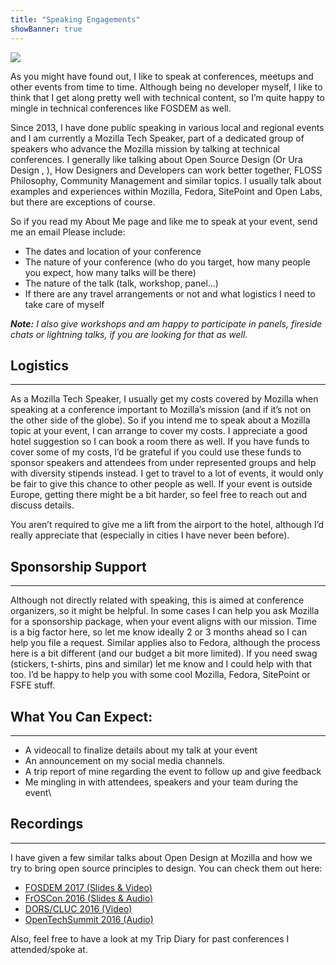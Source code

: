 ```yaml
---
title: "Speaking Engagements"
showBanner: true
---
```


![](/images/ElioSpeaking.jpg)

As you might have found out, I like to speak at conferences, meetups and other events from time to time. Although being no developer myself, I like to think that I get along pretty well with technical content, so I’m quite happy to mingle in technical conferences like FOSDEM as well.

Since 2013, I have done public speaking in various local and regional events and I am currently a Mozilla Tech Speaker, part of a dedicated group of speakers who advance the Mozilla mission by talking at technical conferences. I generally like talking about Open Source Design (Or Ura Design , ), How Designers and Developers can work better together, FLOSS Philosophy, Community Management and similar topics. I usually talk about examples and experiences within Mozilla, Fedora, SitePoint and Open Labs, but there are exceptions of course.

So if you read my About Me page and like me to speak at your event, send me an email Please include:

* The dates and location of your conference
* The nature of your conference (who do you target, how many people you expect, how many talks will be there)
* The nature of the talk (talk, workshop, panel…)
* If there are any travel arrangements or not and what logistics I need to take care of myself

***Note:*** *I also give workshops and am happy to participate in panels, fireside chats or lightning talks, if you are looking for that as well.*

## Logistics
---

As a Mozilla Tech Speaker, I usually get my costs covered by Mozilla when speaking at a conference important to Mozilla’s mission (and if it’s not on the other side of the globe). So if you intend me to speak about a Mozilla topic at your event, I can arrange to cover my costs. I appreciate a good hotel suggestion so I can book a room there as well. If you have funds to cover some of my costs, I’d be grateful if you could use these funds to sponsor speakers and attendees from under represented groups  and help with diversity stipends instead. I get to travel to a lot of events, it would only be fair to give this chance to other people as well. If your event is outside Europe, getting there might be a bit harder, so feel free to reach out and discuss details.

You aren’t required to give me a lift from the airport to the hotel, although I’d really appreciate that (especially in cities I have never been before).

## Sponsorship Support
---

Although not directly related with speaking, this is aimed at conference organizers, so it might be helpful. In some cases I can help you ask Mozilla for a sponsorship package, when your event aligns with our mission. Time is a big factor here, so let me know ideally 2 or 3 months ahead so I can help you file a request. Similar applies also to Fedora, although the process here is a bit different (and our budget a bit more limited).
If you need swag (stickers, t-shirts, pins and similar) let me know and I could help with that too. I’d be happy to help you with some cool Mozilla, Fedora, SitePoint or FSFE stuff.

## What You Can Expect:
---

* A videocall to finalize details about my talk at your event
* An announcement on my social media channels.
* A trip report of mine regarding the event to follow up and give feedback
* Me mingling in with attendees, speakers and your team during the event\


## Recordings
---

I have given a few similar talks about Open Design at Mozilla and how we try to bring open source principles to design. You can check them out here:

* [FOSDEM 2017 (Slides & Video)](https://fosdem.org/2017/schedule/event/osd_mozilla_open_design/)
* [FrOSCon 2016 (Slides & Audio)](https://media.ccc.de/v/froscon2016-1740-designing_in_the_open_mozilla_community_design)
* [DORS/CLUC 2016 (Video)](https://elioqoshi.me/en/2016/05/dorscluc-2016-report/)
* [OpenTechSummit 2016 (Audio)](http://opentechsummit.net/programm/#OT2-6)

Also, feel free to have a look at my Trip Diary for past conferences I attended/spoke at.